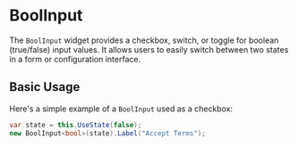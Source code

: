 # BoolInput

The `BoolInput` widget provides a checkbox, switch, or toggle for boolean (true/false) input values. It allows users to easily switch between two states in a form or configuration interface.

## Basic Usage

Here's a simple example of a `BoolInput` used as a checkbox:

```csharp
var state = this.UseState(false);
new BoolInput<bool>(state).Label("Accept Terms");
```

<WidgetDocs Type="Ivy.BoolInput" ExtensionsType="Ivy.BoolInputExtensions"/> 